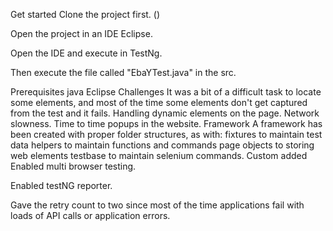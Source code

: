 Get started
Clone the project first. ()

Open the project in an IDE Eclipse.

Open the IDE and execute in TestNg.

Then execute the file called "EbaYTest.java" in the src.

Prerequisites
java
Eclipse
Challenges
It was a bit of a difficult task to locate some elements, and most of the time some elements don't get captured from the test and it fails.
Handling dynamic elements on the page.
Network slowness.
Time to time popups in the website.
Framework
A framework has been created with proper folder structures, as with: fixtures to maintain test data helpers to maintain functions and commands page objects to storing web elements testbase to maintain selenium commands.
Custom added
Enabled multi browser testing.

Enabled testNG reporter.

Gave the retry count to two since most of the time applications fail with loads of API calls or application errors.
